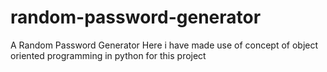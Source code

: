 # random-password-generator
A Random Password Generator
Here i have made use of concept of object oriented programming in python for this project
